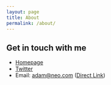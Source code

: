 ```yaml
---
layout: page
title: About
permalink: /about/
---
```


## Get in touch with me

* [Homepage](http://adamux.com)
* [Twitter](http://twitter.com/yourwebsitesux)
* Email: adam@neo.com ([Direct Link](mailto:adam@neo.com))

